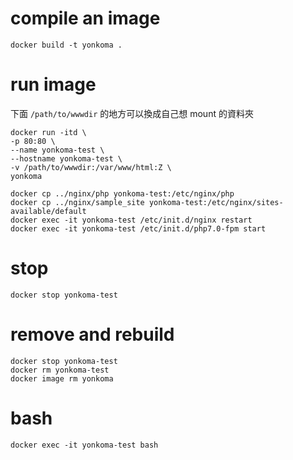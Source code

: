 # compile an image

```
docker build -t yonkoma .
```

# run image

下面 `/path/to/wwwdir` 的地方可以換成自己想 mount 的資料夾

```
docker run -itd \
-p 80:80 \
--name yonkoma-test \
--hostname yonkoma-test \
-v /path/to/wwwdir:/var/www/html:Z \
yonkoma

docker cp ../nginx/php yonkoma-test:/etc/nginx/php
docker cp ../nginx/sample_site yonkoma-test:/etc/nginx/sites-available/default
docker exec -it yonkoma-test /etc/init.d/nginx restart
docker exec -it yonkoma-test /etc/init.d/php7.0-fpm start
```

# stop 

```
docker stop yonkoma-test
```

# remove and rebuild

```
docker stop yonkoma-test
docker rm yonkoma-test
docker image rm yonkoma
```

# bash

```
docker exec -it yonkoma-test bash
```